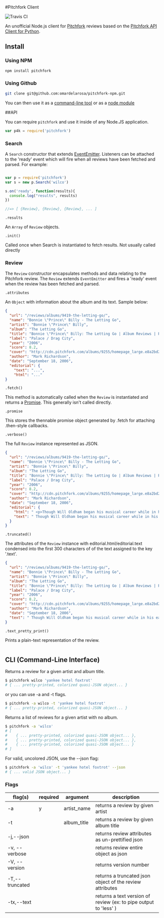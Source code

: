 #Pitchfork Client

![Travis CI](https://travis-ci.org/omardelarosa/pitchfork-npm.svg?branch=master)

An unofficial Node.js client for [Pitchfork](http://pitchfork.com/) reviews based on the [Pitchfork API Client for Python](https://github.com/michalczaplinski/pitchfork).

## Install

### Using NPM
```bash
npm install pitchfork
```
### Using Github
```bash
git clone git@github.com:omardelarosa/pitchfork-npm.git
```
You can then use it as a [command-line tool](#cli-command-line-interface) or as a [node module](#api)

##API

You can require ``pitchfork`` and use it inside of any Node.JS application.

```javascript
var p4k = require('pitchfork')
```

### Search

A ``Search`` constructor that extends [EventEmitter](http://nodejs.org/api/events.html#events_class_events_eventemitter).  Listeners can be attached to the 'ready' event which will fire when all reviews have been fetched and parsed.  For example:

```javascript

var p = require('pitchfork')
var s = new p.Search('wilco')

s.on('ready', function(results){
  console.log("results", results)
})

//=> [ {Review}, {Review}, {Review}, ... ]
```

``.results``

An ``Array`` of ``Review`` objects.

``.init()``

Called once when Search is instantiated to fetch results.  Not usually called directly

### Review

The ``Review`` constructor encapsulates methods and data relating to the Pitchfork review.  The ``Review`` extends ``EventEmitter`` and fires a 'ready' event when the review has been fetched and parsed.


``.attributes``

An ``Object`` with information about the album and its text.  Sample below:

```json
{
  "url": "/reviews/albums/9419-the-letting-go/",
  "name": "Bonnie \"Prince\" Billy - The Letting Go",
  "artist": "Bonnie \"Prince\" Billy",
  "album": "The Letting Go",
  "title": "Bonnie \"Prince\" Billy: The Letting Go | Album Reviews | Pitchfork",
  "label": "Palace / Drag City",
  "year": "2006",
  "score": 8.2,
  "cover": "http://cdn.pitchfork.com/albums/9255/homepage_large.e8a2bd20.jpg",
  "author": "Mark Richardson",
  "date": "September 18, 2006",
  "editorial": {
    "text": "...",
    "html": "..."
}
```

``.fetch()``

This method is automatically called when the ``Review`` is instantiated and returns a [Promise](https://github.com/kriskowal/q).  This generally isn't called directly.

``.promise``

This stores the thennable promise object generated by .fetch for attaching .then-style callbacks.


``.verbose()``

The full ``Review`` instance represented as JSON.

```json
{
  "url": "/reviews/albums/9419-the-letting-go/",
  "name": "Bonnie \"Prince\" Billy - The Letting Go",
  "artist": "Bonnie \"Prince\" Billy",
  "album": "The Letting Go",
  "title": "Bonnie \"Prince\" Billy: The Letting Go | Album Reviews | Pitchfork",
  "label": "Palace / Drag City",
  "year": "2006",
  "score": 8.2,
  "cover": "http://cdn.pitchfork.com/albums/9255/homepage_large.e8a2bd20.jpg",
  "author": "Mark Richardson",
  "date": "September 18, 2006",
  "editorial": {
    "html": " <p>Though Will Oldham began his musical career while in his early twenties, ... deep absorption or self-reflection so much as a kind of fond familiarity. </p> ",
    "text": " Though Will Oldham began his musical career while in his early twenties ... deep absorption or self-reflection so much as a kind of fond familiarity.  "
  }
}
```

``.truncated()``

The attributes of the ``Review`` instance with editorial.html/editorial.text condensed into the first 300 characters of of the text assigned to the key '.text'.

```json
{
  "url": "/reviews/albums/9419-the-letting-go/",
  "name": "Bonnie \"Prince\" Billy - The Letting Go",
  "artist": "Bonnie \"Prince\" Billy",
  "album": "The Letting Go",
  "title": "Bonnie \"Prince\" Billy: The Letting Go | Album Reviews | Pitchfork",
  "label": "Palace / Drag City",
  "year": "2006",
  "score": 8.2,
  "cover": "http://cdn.pitchfork.com/albums/9255/homepage_large.e8a2bd20.jpg",
  "author": "Mark Richardson",
  "date": "September 18, 2006",
  "text": " Though Will Oldham began his musical career while in his early twenties, he's never exactly sounded young. From his first releases as Palace Music, Oldham's whiskey-soaked vocals and lyrical obsessions with death, sex, and religion have made \"maturity\" something of a non-issue. And yet, with his mo..."
}
```

``.text_pretty_print()``

Prints a plain-text representation of the review.

```

```

## CLI (Command-Line Interface)

Returns a review for a given artist and album title.

```bash
$ pitchfork wilco 'yankee hotel foxtrot'
# { ... pretty-printed, colorized quasi-JSON object... }
```
or you can use -a and -t flags.

```bash
$ pitchfork -a wilco -t 'yankee hotel foxtrot'
# { ... pretty-printed, colorized quasi-JSON object... }
```

Returns a list of reviews for a given artist with no album.

```bash
$ pitchfork -a 'wilco'
# [ 
#    { ... pretty-printed, colorized quasi-JSON object... },
#    { ... pretty-printed, colorized quasi-JSON object... },
#    { ... pretty-printed, colorized quasi-JSON object... }
# ]
```

For valid, uncolored JSON, use the --json flag:

```bash
$ pitchfork -a 'wilco' -t 'yankee hotel foxtrot' --json
# { ... valid JSON object... }
```

### Flags

| flag(s)      |  required | argument    | description  |
| -------      | ---- | ---------   | ------------ |
| -a           |  y  | artist_name |  returns a review by given artist           |
| -t           |    | album_title |  returns a review by given album title |
| -j,--json     |   |    |  returns review attributes as un-prettified json |
| -v, --verbose  |  |    |  returns review entire object as json |
| -V, --version   |  |    | returns version number |
| -T,--truncated |  |    |  returns a truncated json object of the review attributes | 
| -tx,--text      |  |    | returns a text version of review (ex: to pipe output to 'less' ) |

